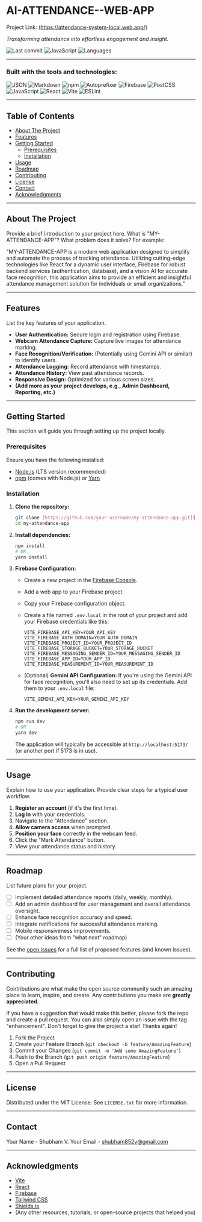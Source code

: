 # AI-ATTENDANCE--WEB-APP
Project Link: (https://attendance-system-local.web.app/)

_Transforming attendance into effortless engagement and insight._

![Last commit](https://img.shields.io/badge/last%20commit-today-blue)
![JavaScript](https://img.shields.io/badge/javascript-97.6%25-f1e05a)
![Languages](https://img.shields.io/badge/languages-3-informational)

---

### Built with the tools and technologies:

![JSON](https://img.shields.io/badge/JSON-000000?style=for-the-badge&logo=json&logoColor=white)
![Markdown](https://img.shields.io/badge/Markdown-000000?style=for-the-badge&logo=markdown&logoColor=white)
![npm](https://img.shields.io/badge/npm-CB3837?style=for-the-badge&logo=npm&logoColor=white)
![Autoprefixer](https://img.shields.io/badge/Autoprefixer-DD372E?style=for-the-badge&logo=autoprefixer&logoColor=white)
![Firebase](https://img.shields.io/badge/Firebase-FFCA28?style=for-the-badge&logo=firebase&logoColor=black)
![PostCSS](https://img.shields.io/badge/PostCSS-DD372E?style=for-the-badge&logo=postcss&logoColor=white)
![JavaScript](https://img.shields.io/badge/JavaScript-F7DF1E?style=for-the-badge&logo=javascript&logoColor=black)
![React](https://img.shields.io/badge/React-61DAFB?style=for-the-badge&logo=react&logoColor=black)
![Vite](https://img.shields.io/badge/Vite-646CFF?style=for-the-badge&logo=vite&logoColor=white)
![ESLint](https://img.shields.io/badge/ESLint-4B32C3?style=for-the-badge&logo=eslint&logoColor=white)

---

## Table of Contents

* [About The Project](#about-the-project)
* [Features](#features)
* [Getting Started](#getting-started)
    * [Prerequisites](#prerequisites)
    * [Installation](#installation)
* [Usage](#usage)
* [Roadmap](#roadmap)
* [Contributing](#contributing)
* [License](#license)
* [Contact](#contact)
* [Acknowledgments](#acknowledgments)

---

## About The Project

Provide a brief introduction to your project here. What is "MY-ATTENDANCE-APP"? What problem does it solve?
For example:

"MY-ATTENDANCE-APP is a modern web application designed to simplify and automate the process of tracking attendance. Utilizing cutting-edge technologies like React for a dynamic user interface, Firebase for robust backend services (authentication, database), and a vision AI for accurate face recognition, this application aims to provide an efficient and insightful attendance management solution for individuals or small organizations."

---

## Features

List the key features of your application.

* **User Authentication:** Secure login and registration using Firebase.
* **Webcam Attendance Capture:** Capture live images for attendance marking.
* **Face Recognition/Verification:** (Potentially using Gemini API or similar) to identify users.
* **Attendance Logging:** Record attendance with timestamps.
* **Attendance History:** View past attendance records.
* **Responsive Design:** Optimized for various screen sizes.
* **(Add more as your project develops, e.g., Admin Dashboard, Reporting, etc.)**

---

## Getting Started

This section will guide you through setting up the project locally.

### Prerequisites

Ensure you have the following installed:

* [Node.js](https://nodejs.org/en/) (LTS version recommended)
* [npm](https://www.npmjs.com/) (comes with Node.js) or [Yarn](https://yarnpkg.com/)

### Installation

1.  **Clone the repository:**
    ```bash
    git clone [https://github.com/your-username/my-attendance-app.git](https://github.com/your-username/my-attendance-app.git)
    cd my-attendance-app
    ```
2.  **Install dependencies:**
    ```bash
    npm install
    # OR
    yarn install
    ```
3.  **Firebase Configuration:**
    * Create a new project in the [Firebase Console](https://console.firebase.google.com/).
    * Add a web app to your Firebase project.
    * Copy your Firebase configuration object.
    * Create a file named `.env.local` in the root of your project and add your Firebase credentials like this:

        ```dotenv
        VITE_FIREBASE_API_KEY=YOUR_API_KEY
        VITE_FIREBASE_AUTH_DOMAIN=YOUR_AUTH_DOMAIN
        VITE_FIREBASE_PROJECT_ID=YOUR_PROJECT_ID
        VITE_FIREBASE_STORAGE_BUCKET=YOUR_STORAGE_BUCKET
        VITE_FIREBASE_MESSAGING_SENDER_ID=YOUR_MESSAGING_SENDER_ID
        VITE_FIREBASE_APP_ID=YOUR_APP_ID
        VITE_FIREBASE_MEASUREMENT_ID=YOUR_MEASUREMENT_ID
        ```
    * (Optional) **Gemini API Configuration:** If you're using the Gemini API for face recognition, you'll also need to set up its credentials. Add them to your `.env.local` file:
        ```dotenv
        VITE_GEMINI_API_KEY=YOUR_GEMINI_API_KEY
        ```

4.  **Run the development server:**
    ```bash
    npm run dev
    # OR
    yarn dev
    ```
    The application will typically be accessible at `http://localhost:5173/` (or another port if 5173 is in use).

---

## Usage

Explain how to use your application. Provide clear steps for a typical user workflow.

1.  **Register an account** (if it's the first time).
2.  **Log in** with your credentials.
3.  Navigate to the "Attendance" section.
4.  **Allow camera access** when prompted.
5.  **Position your face** correctly in the webcam feed.
6.  Click the "Mark Attendance" button.
7.  View your attendance status and history.

---

## Roadmap

List future plans for your project.

* [ ] Implement detailed attendance reports (daily, weekly, monthly).
* [ ] Add an admin dashboard for user management and overall attendance oversight.
* [ ] Enhance face recognition accuracy and speed.
* [ ] Integrate notifications for successful attendance marking.
* [ ] Mobile responsiveness improvements.
* [ ] (Your other ideas from "what next" roadmap)

See the [open issues](link-to-your-issues-page-if-any) for a full list of proposed features (and known issues).

---

## Contributing

Contributions are what make the open source community such an amazing place to learn, inspire, and create. Any contributions you make are **greatly appreciated**.

If you have a suggestion that would make this better, please fork the repo and create a pull request. You can also simply open an issue with the tag "enhancement".
Don't forget to give the project a star! Thanks again!

1.  Fork the Project
2.  Create your Feature Branch (`git checkout -b feature/AmazingFeature`)
3.  Commit your Changes (`git commit -m 'Add some AmazingFeature'`)
4.  Push to the Branch (`git push origin feature/AmazingFeature`)
5.  Open a Pull Request

---

## License

Distributed under the MIT License. See `LICENSE.txt` for more information.

---

## Contact

Your Name - Shubham V.
Your Email - shubham852v@gmail.com



---

## Acknowledgments

* [Vite](https://vitejs.dev/)
* [React](https://react.dev/)
* [Firebase](https://firebase.google.com/)
* [Tailwind CSS](https://tailwindcss.com/)
* [Shields.io](https://shields.io/)
* (Any other resources, tutorials, or open-source projects that helped you)
